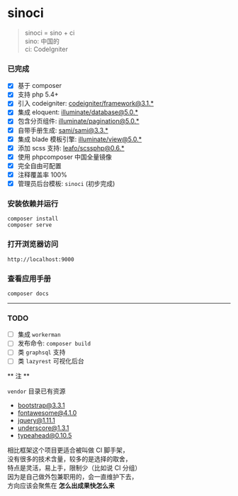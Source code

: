 sinoci
===

> sinoci = sino + ci  
> sino: 中国的  
> ci: CodeIgniter

### 已完成

- [x] 基于 composer
- [x] 支持 php 5.4+
- [x] 引入 codeigniter: [codeigniter/framework@3.1.*](https://packagist.org/packages/codeigniter/framework#v3.1.0)
- [x] 集成 eloquent: [illuminate/database@5.0.*](https://packagist.org/packages/illuminate/database#v5.0.33)
- [x] 包含分页组件: [illuminate/pagination@5.0.*](https://packagist.org/packages/illuminate/pagination#v5.0.33)
- [x] 自带手册生成: [sami/sami@3.3.*](https://packagist.org/packages/sami/sami#3.3.0)
- [x] 集成 blade 模板引擎: [illuminate/view@5.0.*](https://packagist.org/packages/illuminate/view#v5.0.33)
- [x] 添加 scss 支持: [leafo/scssphp@0.6.*](https://packagist.org/packages/leafo/scssphp#v0.6.5)
- [x] 使用 phpcomposer 中国全量镜像
- [x] 完全自由可配置
- [x] 注释覆盖率 100%
- [x] 管理员后台模板: `sinoci` (初步完成)

### 安装依赖并运行

```
composer install
composer serve
```

### 打开浏览器访问

```
http://localhost:9000
```

### 查看应用手册

```
composer docs
```

---

### TODO

- [ ] 集成 `workerman`
- [ ] 发布命令: `composer build`
- [ ] 类 `graphsql` 支持
- [ ] 类 `lazyrest` 可视化后台

** 注 **

`vendor` 目录已有资源
- bootstrap@3.3.1
- fontawesome@4.1.0
- jquery@1.11.1
- underscore@1.3.1
- typeahead@0.10.5

相比框架这个项目更适合被叫做 CI 脚手架，  
没有很多的技术含量，较多的是选择的取舍，  
特点是灵活，易上手，限制少（比如说 CI 分组）  
因为是自己做外包兼职用的，会一直维护下去，  
方向应该会聚焦在 **怎么出成果快怎么来**
